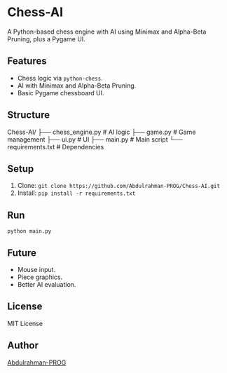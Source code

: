 # Chess-AI

A Python-based chess engine with AI using Minimax and Alpha-Beta Pruning, plus a Pygame UI.

## Features
- Chess logic via `python-chess`.
- AI with Minimax and Alpha-Beta Pruning.
- Basic Pygame chessboard UI.

## Structure
Chess-AI/
├── chess_engine.py  # AI logic
├── game.py         # Game management
├── ui.py           # UI
├── main.py         # Main script
└── requirements.txt # Dependencies

## Setup
1. Clone: `git clone https://github.com/Abdulrahman-PROG/Chess-AI.git`
2. Install: `pip install -r requirements.txt`

## Run
`python main.py`

## Future
- Mouse input.
- Piece graphics.
- Better AI evaluation.

## License
MIT License

## Author
[Abdulrahman-PROG](https://github.com/Abdulrahman-PROG)
